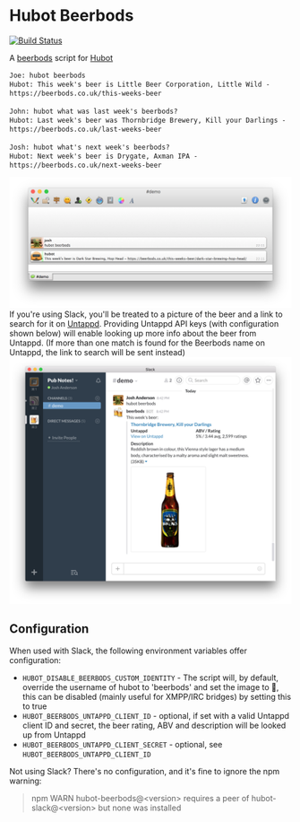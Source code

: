 # Hubot Beerbods
[![Build Status](https://travis-ci.org/andersonshatch/hubot-beerbods.svg?branch=master)](https://travis-ci.org/andersonshatch/hubot-beerbods)

A [beerbods](https://beerbods.co.uk) script for [Hubot](https://hubot.github.com)

```
Joe: hubot beerbods
Hubot: This week's beer is Little Beer Corporation, Little Wild - https://beerbods.co.uk/this-weeks-beer

John: hubot what was last week's beerbods?
Hubot: Last week's beer was Thornbridge Brewery, Kill your Darlings - https://beerbods.co.uk/last-weeks-beer

Josh: hubot what's next week's beerbods?
Hubot: Next week's beer is Drygate, Axman IPA - https://beerbods.co.uk/next-weeks-beer
```
![Preview in irc/xmpp](./img/nonslack.png?raw=true)
If you're using Slack, you'll be treated to a picture of the beer and a link to search for it on [Untappd](http://untappd.com).
Providing Untappd API keys (with configuration shown below) will enable looking up more info about the beer from Untappd. (If more than one match is found for the Beerbods name on Untappd, the link to search will be sent instead)
![Preview in Slack](./img/slack.png?raw=true)


## Configuration

When used with Slack, the following environment variables offer configuration:

* `HUBOT_DISABLE_BEERBODS_CUSTOM_IDENTITY` - The script will, by default, override the username of hubot to 'beerbods' and set the image to :beers:,
this can be disabled (mainly useful for XMPP/IRC bridges) by setting this to true
* `HUBOT_BEERBODS_UNTAPPD_CLIENT_ID` - optional, if set with a valid Untappd client ID and secret, the beer rating, ABV and description will be looked up from Untappd
* `HUBOT_BEERBODS_UNTAPPD_CLIENT_SECRET` - optional, see `HUBOT_BEERBODS_UNTAPPD_CLIENT_ID`

Not using Slack? There's no configuration, and it's fine to ignore the npm warning:
>npm WARN hubot-beerbods@\<version\> requires a peer of hubot-slack@\<version\> but none was installed

